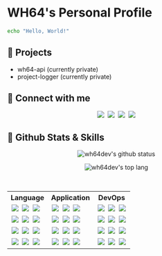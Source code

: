 # WH64's Personal Profile
```bash
echo "Hello, World!"
```

## 🚧 Projects
- wh64-api (currently private)
- project-logger (currently private)

## 🔗 Connect with me
<div align="center" style="margin: 10px 0">
    <a style="text-decoration: none; margin: 0 2px" href="https://github.com/wh64dev">
        <img src="https://skillicons.dev/icons?i=github" />
    </a>
    <a style="text-decoration: none; margin: 0 2px" href="https://discord.com/users/1017410607147913328">
        <img src="https://skillicons.dev/icons?i=discord">
    </a>
    <a style="text-decoration: none; margin: 0 2px" href="https://instagram.com/wh64_">
        <img src="https://skillicons.dev/icons?i=instagram" />
    </a>
    <a style="text-decoration: none; margin: 0 2px" href="mailto:me@wh64.net">
        <img src="https://skillicons.dev/icons?i=gmail" />
    </a>
</div>

## 🔧 Github Stats & Skills
<div align="center">

![wh64dev's github status](https://github-readme-stats.vercel.app/api?username=wh64dev&show_icons=true&theme=dark&count_private=true)

![wh64dev's top lang](https://github-readme-stats.vercel.app/api/top-langs/?username=wh64dev&theme=dark&layout=compact)
</div>
<br/>

<table align="center">
    <tr>
        <th>Language</th>
        <th>Application</th>
        <th>DevOps</th>
    </th>
    <tr>
        <td>
        <a style="text-decoration: none; margin: 0 2px" href="https://en.cppreference.com/w/c">
            <img src="https://skillicons.dev/icons?i=c" />
        </a>
        <a style="text-decoration: none; margin: 0 2px" href="https://golang.org/doc">
            <img src="https://skillicons.dev/icons?i=go" />
        </a>
        <a style="text-decoration: none; margin: 0 2px" href="https://kotlinlang.org/docs/home.html">
            <img src="https://skillicons.dev/icons?i=kotlin" />
        </a>
        </td>
        <td>
        <a style="text-decoration: none; margin: 0 2px" href="https://docs.flutter.dev/">
            <img src="https://skillicons.dev/icons?i=flutter" />
        </a>
        <a style="text-decoration: none; margin: 0 2px" href="https://nextjs.org/docs/getting-started">
            <img src="https://skillicons.dev/icons?i=nextjs" />
        </a>
        <a style="text-decoration: none; margin: 0 2px" href="https://ktor.io/docs/welcome.html">
            <img src="https://skillicons.dev/icons?i=ktor" />
        </a>
        </td>
        <td>
        <a style="text-decoration: none; margin: 0 2px" href="https://git-scm.com/">
            <img src="https://skillicons.dev/icons?i=git" />
        </a>
        <a style="text-decoration: none; margin: 0 2px" href="https://www.linux.org/">
            <img src="https://skillicons.dev/icons?i=linux" />
        </a>
        <a style="text-decoration: none; margin: 0 2px" href="https://www.docker.com/">
            <img src="https://skillicons.dev/icons?i=docker" />
        </a>
        </td>
    </tr>
    <tr>
        <td>
        <a style="text-decoration: none; margin: 0 2px" href="https://www.graalvm.org/">
            <img src="https://skillicons.dev/icons?i=java">
        </a>
        <a style="text-decoration: none; margin: 0 2px" href="https://www.rust-lang.org">
            <img src="https://skillicons.dev/icons?i=rust" />
        </a>
        <a style="text-decoration: none; margin: 0 2px" href="https://docs.python.org/3/">
            <img src="https://skillicons.dev/icons?i=py" />
        </a>
        </td>
        <td>
        <a style="text-decoration: none; margin: 0 2px" href="https://flask.palletsprojects.com/en/3.0.x/">
            <img src="https://skillicons.dev/icons?i=flask" />
        </a>
        <a style="text-decoration: none; margin: 0 2px" href="https://www.jetbrains.com/idea/">
            <img src="https://skillicons.dev/icons?i=idea" />
        </a>
        <a style="text-decoration: none; margin: 0 2px" href="https://code.visualstudio.com/">
            <img src="https://skillicons.dev/icons?i=vscode" />
        </a>
        </td>
        <td>
        <a style="text-decoration: none; margin: 0 2px" href="https://sqlite.org/index.html">
            <img src="https://skillicons.dev/icons?i=sqlite" />
        </a>
        <a style="text-decoration: none; margin: 0 2px" href="https://www.mysql.com">
            <img src="https://skillicons.dev/icons?i=mysql" />
        </a>
        <a style="text-decoration: none; margin: 0 2px" href="https://cassandra.apache.org/_/index.html">
            <img src="https://skillicons.dev/icons?i=cassandra" />
        </a>
        </td>
    </tr>
    <tr>
        <td>
        <a style="text-decoration: none; margin: 0 2px" href="https://nodejs.org/en/docs">
            <img src="https://skillicons.dev/icons?i=nodejs" />
        </a>
        <a style="text-decoration: none; margin: 0 2px" href="https://developer.mozilla.org/docs/Web/JavaScript">
            <img src="https://skillicons.dev/icons?i=js">
        </a>
        <a style="text-decoration: none; margin: 0 2px" href="https://www.typescriptlang.org/docs/">
            <img src="https://skillicons.dev/icons?i=ts" />
        </a>
        </td>
        <td>
        <a style="text-decoration: none; margin: 0 2px" href="https://rocket.rs/">
            <img src="https://skillicons.dev/icons?i=rocket" />
        </a>
        <a style="text-decoration: none; margin: 0 2px" href="https://www.nginx.com/">
            <img src="https://skillicons.dev/icons?i=nginx" />
        </a>
        <a style="text-decoration: none; margin: 0 2px" href="https://www.electronjs.org/docs/latest/">
            <img src="https://skillicons.dev/icons?i=electron" />
        </a>
        </td>
        <td>
        <a style="text-decoration: none; margin: 0 2px" href="https://www.gnu.org/savannah-checkouts/gnu/bash/manual/bash.html">
            <img src="https://skillicons.dev/icons?i=bash" />
        </a>
        <a style="text-decoration: none; margin: 0 2px" href="https://docs.gradle.org/current/userguide/userguide.html">
            <img src="https://skillicons.dev/icons?i=gradle" />
        </a>
        <a style="text-decoration: none; margin: 0 2px" href="https://pnpm.io/motivation">
            <img src="https://skillicons.dev/icons?i=pnpm" />
        </a>
        </td>
    </tr>
    <tr>
        <td>
        <a style="text-decoration: none; margin: 0 2px" href="https://developer.mozilla.org/docs/Web/HTML">
            <img src="https://skillicons.dev/icons?i=html" />
        </a>
        <a style="text-decoration: none; margin: 0 2px" href="https://developer.mozilla.org/docs/Web/CSS">
            <img src="https://skillicons.dev/icons?i=css" />
        </a>
        <a style="text-decoration: none; margin: 0 2px" href="https://sass-lang.com/documentation/">
            <img src="https://skillicons.dev/icons?i=scss" />
        </a>
        </td>
        <td>
        <a style="text-decoration: none; margin: 0 2px" href="https://svelte.dev/">
            <img src="https://skillicons.dev/icons?i=svelte" />
        </a>
        <a style="text-decoration: none; margin: 0 2px" href="https://obsidian.md/">
            <img src="https://skillicons.dev/icons?i=obsidian" />
        </a>
        <a style="text-decoration: none; margin: 0 2px" href="https://expressjs.com/">
            <img src="https://skillicons.dev/icons?i=express" />
        </a>
        </td>
        <td>
        <a style="text-decoration: none; margin: 0 2px" href="https://www.redhat.com/technologies/linux-platforms/enterprise-linux">
            <img src="https://skillicons.dev/icons?i=redhat" />
        </a>
        <a style="text-decoration: none; margin: 0 2px" href="https://www.kali.org/">
            <img src="https://skillicons.dev/icons?i=kali" />
        </a>
        <a style="text-decoration: none; margin: 0 2px" href="https://www.postman.com/">
            <img src="https://skillicons.dev/icons?i=postman" />
        </a>
        </td>
    </tr>
</table>
